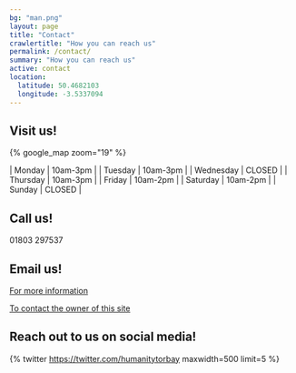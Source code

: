 ```yaml
---
bg: "man.png"
layout: page
title: "Contact"
crawlertitle: "How you can reach us"
permalink: /contact/
summary: "How you can reach us"
active: contact
location:
  latitude: 50.4682103
  longitude: -3.5337094
---
```


## Visit us!

{% google_map zoom="19" %}
&nbsp;

| Monday | 10am-3pm |
| Tuesday | 10am-3pm |
| Wednesday | CLOSED |
| Thursday | 10am-3pm |
| Friday | 10am-2pm |
| Saturday | 10am-2pm |
| Sunday | CLOSED |

## Call us! 
01803 297537

## Email us!

[For more information](mailto:information@humanitytorbay.org.uk)

[To contact the owner of this site](mailto:{{site.email}})

## Reach out to us on social media!

{% twitter https://twitter.com/humanitytorbay maxwidth=500 limit=5 %}